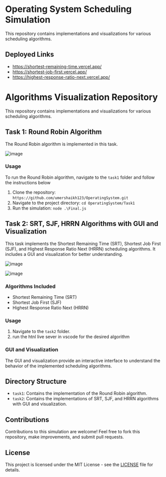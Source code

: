 # Operating System Scheduling Simulation

This repository contains implementations and visualizations for various scheduling algorithms.

## Deployed Links

- https://shortest-remaining-time.vercel.app/
- https://shortest-job-first.vercel.app/
- https://highest-response-ratio-next.vercel.app/

# Algorithms Visualization Repository

This repository contains implementations and visualizations for various scheduling algorithms.

## Task 1: Round Robin Algorithm

The Round Robin algorithm is implemented in this task.

![image](https://github.com/umershaikh123/OperatingSystem/assets/42178214/f198abbb-21d7-44cc-b0ea-e9ba1af2aa3b)


### Usage

To run the Round Robin algorithm, navigate to the `task1` folder and follow the instructions below
1. Clone the repository: `https://github.com/umershaikh123/OperatingSystem.git`
2. Navigate to the project directory: `cd OperatingSystem/Task1`
3. Run the simulation: `node .\Final.js`

## Task 2: SRT, SJF, HRRN Algorithms with GUI and Visualization
This task implements the Shortest Remaining Time (SRT), Shortest Job First (SJF), and Highest Response Ratio Next (HRRN) scheduling algorithms. It includes a GUI and visualization for better understanding.


 ![image](https://github.com/umershaikh123/OperatingSystem/assets/42178214/55331241-5576-4620-96f4-d203b8995953)


 ![image](https://github.com/umershaikh123/OperatingSystem/assets/42178214/7a27ee0d-f8c0-4ff7-8938-53f21456de14)



### Algorithms Included

- Shortest Remaining Time (SRT) 
- Shortest Job First (SJF)  
- Highest Response Ratio Next (HRRN)

### Usage

1. Navigate to the `task2` folder.
2. run the htnl live sever in vscode for the desired algorithm

### GUI and Visualization

The GUI and visualization provide an interactive interface to understand the behavior of the implemented scheduling algorithms.

## Directory Structure

- `task1`: Contains the implementation of the Round Robin algorithm.
- `task2`: Contains the implementations of SRT, SJF, and HRRN algorithms with GUI and visualization.


 


## Contributions

Contributions to this simulation are welcome! Feel free to fork this repository, make improvements, and submit pull requests.

## License

This project is licensed under the MIT License - see the [LICENSE](LICENSE) file for details.
